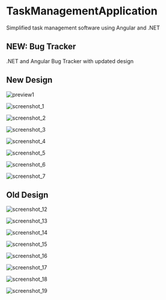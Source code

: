 # TaskManagementApplication
Simplified task management software using Angular and .NET

## NEW: Bug Tracker
.NET and Angular Bug Tracker with updated design

## New Design

![preview1](images/Screenshot_1.jpg)

![screenshot_1](/images/screenshot_1.jpg)

![screenshot_2](/images/screenshot_2.jpg)

![screenshot_3](/images/screenshot_3.jpg)

![screenshot_4](/images/screenshot_4.jpg)

![screenshot_5](/images/screenshot_5.jpg)

![screenshot_6](/images/screenshot_6.jpg)

![screenshot_7](/images/screenshot_7.jpg)

## Old Design

![screenshot_12](images/screenshot_12-min.jpg)

![screenshot_13](images/screenshot_13-min.jpg)

![screenshot_14](images/screenshot_14-min.jpg)

![screenshot_15](images/screenshot_15-min.jpg)

![screenshot_16](images/screenshot_16-min.jpg)

![screenshot_17](images/screenshot_17-min.jpg)

![screenshot_18](images/screenshot_18-min.jpg)

![screenshot_19](images/screenshot_19-min.jpg)
